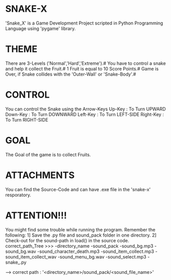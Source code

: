 # SNAKE-X
'Snake_X' is a Game Development Project scripted in Python Programming Language using 'pygame' library.

# THEME
There are 3-Levels ('Normal','Hard','Extreme').#
You have to control a snake and help it collect the Fruit.#
1 Fruit is equal to 10 Score Points.#
Game is Over, if Snake collides with the 'Outer-Wall' or 'Snake-Body'.#

# CONTROL
You can control the Snake using the Arrow-Keys
Up-Key    : To Turn UPWARD
Down-Key  : To Turn DOWNWARD
Left-Key  : To Turn LEFT-SIDE
Right-Key : To Turn RIGHT-SIDE

# GOAL
The Goal of the game is to collect Fruits.

# ATTACHMENTS
You can find the Source-Code and can have .exe file in the 'snake-x' resporatory.

# ATTENTION!!!
You might find some trouble while running the program. 
Remember the following:
1] Save the .py file and sound_pack folder in one directory.
2] Check-out for the sound-path in load() in the source code.
correct_path_Tree >>> 
-directory_name
  -sound_pack
    -sound_bg.mp3
    -sound_bg.wav
    -sound_character_death.mp3
    -sound_item_collect.mp3
    -sound_item_collect_wav
    -sound_menu_bg.wav
    -sound_select.mp3
  -snake_.py

--> correct path : '<directory_name>/sound_pack/<sound_file_name>'
